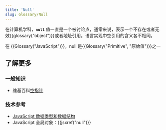 ```yaml
---
title: 'Null'
slug: Glossary/Null
---
```


在计算机学科，**`null`** 值一直是一个被讨论点，通常来说，表示一个不存在或者无效{{glossary("object")}}或者地址引用。语言实现中空引用的含义各不相同。

在 {{Glossary("JavaScript")}}，null 是{{Glossary("Primitive", "原始值")}}之一

## 了解更多

### 一般知识

- 维基百科[空指针](https://zh.wikipedia.org/wiki/空指针)

### 技术参考

- [JavaScript 数据类型和数据结构](/zh-CN/docs/Web/JavaScript/Data_structures)
- JavaScript 全局对象：{{jsxref("null")}}
